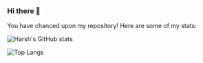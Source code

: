 ### Hi there 👋

<!--
**harshcurious/harshcurious** is a ✨ _special_ ✨ repository because its `README.md` (this file) appears on your GitHub profile.

Here are some ideas to get you started:

- 🔭 I’m currently working on ...
- 🌱 I’m currently learning ...
- 👯 I’m looking to collaborate on ...
- 🤔 I’m looking for help with ...
- 💬 Ask me about ...
- 📫 How to reach me: ...
- 😄 Pronouns: ...
- ⚡ Fun fact: ...
-->

You have chanced upon my repository! Here are some of my stats:

![Harsh's GitHub stats](https://github-readme-stats.vercel.app/api?username=harshcurious&show_icons=true&theme=gruvbox)

![Top Langs](https://github-readme-stats.vercel.app/api/top-langs/?username=harshcurious&exclude_repo=harshcurious.github.io)
